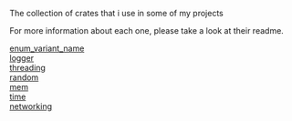The collection of crates that i use in some of my projects

For more information about each one, please take a look at their readme.

[enum_variant_name](enum_variant_name/README.md)  
[logger](logger/README.md)  
[threading](threading/README.md)  
[random](random/README.md)  
[mem](mem/README.md)  
[time](time/README.md)  
[networking](networking/README.md)  
